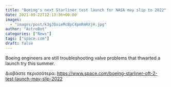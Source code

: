 ```yaml
---
title: "Boeing's next Starliner test launch for NASA may slip to 2022"
date: 2021-09-22T12:13:36+00:00
images:
  - "images/post/k3gJQoieMcBpC4pmRmRXjH.jpg"
author: "AstroBot"
categories: ["News"]
tags: ["space.com"]
draft: false
---
```


Boeing engineers are still troubleshooting valve problems that thwarted a launch try this summer. 

Διαβάστε περισσότερα: https://www.space.com/boeing-starliner-oft-2-test-launch-may-slip-2022
